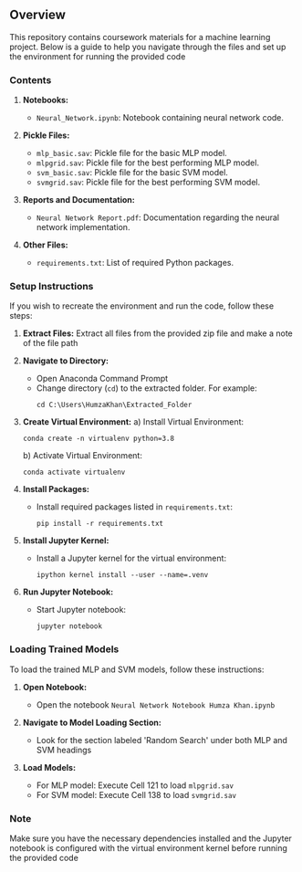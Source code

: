 ## Overview
This repository contains coursework materials for a machine learning project. Below is a guide to help you navigate through the files and set up the environment for running the provided code

### Contents
1. **Notebooks:**
   - `Neural_Network.ipynb`: Notebook containing neural network code.
   
2. **Pickle Files:**
   - `mlp_basic.sav`: Pickle file for the basic MLP model.
   - `mlpgrid.sav`: Pickle file for the best performing MLP model.
   - `svm_basic.sav`: Pickle file for the basic SVM model.
   - `svmgrid.sav`: Pickle file for the best performing SVM model.
   
3. **Reports and Documentation:**
   - `Neural Network Report.pdf`: Documentation regarding the neural network implementation.
   
4. **Other Files:**
   - `requirements.txt`: List of required Python packages.

### Setup Instructions
If you wish to recreate the environment and run the code, follow these steps:

1. **Extract Files:** Extract all files from the provided zip file and make a note of the file path

2. **Navigate to Directory:**
   - Open Anaconda Command Prompt
   - Change directory (`cd`) to the extracted folder. For example:
     ```
     cd C:\Users\HumzaKhan\Extracted_Folder
     ```

3. **Create Virtual Environment:**
   a) Install Virtual Environment:
      ```
      conda create -n virtualenv python=3.8
      ```
   b) Activate Virtual Environment:
      ```
      conda activate virtualenv
      ```
      
4. **Install Packages:**
   - Install required packages listed in `requirements.txt`:
     ```
     pip install -r requirements.txt
     ```
     
5. **Install Jupyter Kernel:**
   - Install a Jupyter kernel for the virtual environment:
     ```
     ipython kernel install --user --name=.venv
     ```

6. **Run Jupyter Notebook:**
   - Start Jupyter notebook:
     ```
     jupyter notebook
     ```

### Loading Trained Models
To load the trained MLP and SVM models, follow these instructions:

1. **Open Notebook:**
   - Open the notebook `Neural Network Notebook Humza Khan.ipynb`

2. **Navigate to Model Loading Section:**
   - Look for the section labeled 'Random Search' under both MLP and SVM headings

3. **Load Models:**
   - For MLP model: Execute Cell 121 to load `mlpgrid.sav`
   - For SVM model: Execute Cell 138 to load `svmgrid.sav`

### Note
Make sure you have the necessary dependencies installed and the Jupyter notebook is configured with the virtual environment kernel before running the provided code
